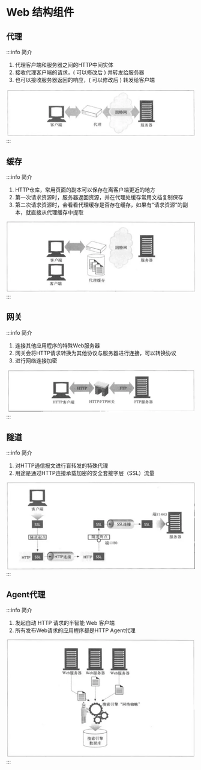 # Web 结构组件
## 代理
:::info 简介
1. 代理客户端和服务器之间的HTTP中间实体
2. 接收代理客户端的请求，( 可以修改后 ) 并转发给服务器
3. 也可以接收服务器返回的响应，( 可以修改后 ) 转发给客户端  

![](./assets/network_proxy.png)
:::

## 缓存
:::info 简介
1. HTTP仓库，常用页面的副本可以保存在离客户端更近的地方
2. 第一次请求资源时，服务器返回资源，并在代理处缓存常用文档复制保存
3. 第二次请求资源时，会看看代理缓存是否存在缓存，如果有“请求资源”的副本，就直接从代理缓存中提取

![](./assets/network_proxy_cache.png)
:::

## 网关
:::info 简介
1. 连接其他应用程序的特殊Web服务器
2. 网关会将HTTP请求转换为其他协议与服务器进行连接，可以转换协议
3. 进行网络连接加密

![](./assets/network_pass.png)
:::

## 隧道
:::info 简介
1. 对HTTP通信报文进行盲转发的特殊代理
2. 用途是通过HTTP连接承载加密的安全套接字层（SSL）流量

![](./assets/network_tunnel.png)
:::

## Agent代理
:::info 简介
1. 发起自动 HTTP 请求的半智能 Web 客户端
2. 所有发布Web请求的应用程序都是HTTP Agent代理

![](./assets/network_agent.png)
:::